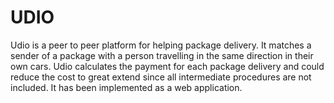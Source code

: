 # UDIO
Udio is a peer to peer platform for helping package delivery. It matches a sender of a package with a person travelling in the same direction in their own cars. Udio calculates the payment for each package delivery and could reduce the cost to great extend since all intermediate procedures are not included. It has been implemented as a web application.


